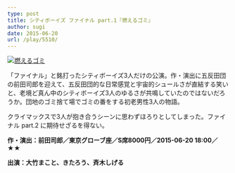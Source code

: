 ```yaml
---
type: post
title: シティボーイズ ファイナル part.1『燃えるゴミ』
author: sugi
date: 2015-06-20
url: /play/5510/
---
```

<a href="http://i0.wp.com/asharpminor.com/wp-content/uploads/2015/06/moerugomi_web.jpg" onclick="_gaq.push(['_trackEvent', 'outbound-article', 'http://asharpminor.com/wp-content/uploads/2015/06/moerugomi_web.jpg', '']);" ><img src="http://i0.wp.com/asharpminor.com/wp-content/uploads/2015/06/moerugomi_web.jpg?resize=300%2C211" alt="燃えるゴミ" class="alignleft size-medium wp-image-5511" data-recalc-dims="1" /></a>

「ファイナル」と銘打ったシティボーイズ3人だけの公演。作・演出に五反田団の前田司郎を迎えて、五反田団的な日常感覚と宇宙的シュールさが直結する笑いと、老境ど真ん中のシティボーイズ3人のゆるさが共鳴していたのではないだろうか。団地のゴミ捨て場でゴミの番をする初老男性3人の物語。

クライマックスで3人が抱き合うシーンに思わずほろりとしてしまった。ファイナル part.2 に期待せざるを得ない。

**作・演出：前田司郎／東京グローブ座／S席8000円／2015-06-20 18:00／★★**

**出演：大竹まこと、きたろう、斉木しげる**
